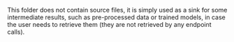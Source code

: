 This folder does not contain source files, it is simply used as a sink for some intermediate results, such as pre-processed data or trained models, in case the user needs to retrieve them (they are not retrieved by any endpoint calls).